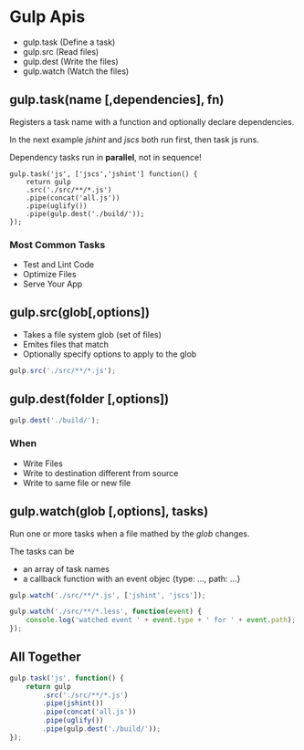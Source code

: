 # Gulp Apis

* gulp.task (Define a task)
* gulp.src (Read files)
* gulp.dest (Write the files)
* gulp.watch (Watch the files)

## gulp.task(name [,dependencies], fn)

Registers a task name with a function and optionally declare dependencies.

In the next example *jshint* and *jscs* both run first, then task js runs.

Dependency tasks run in **parallel**, not in sequence!

```jasvascript
gulp.task('js', ['jscs','jshint'] function() {
	return gulp
	.src('./src/**/*.js')
	.pipe(concat('all.js'))
	.pipe(uglify())
	.pipe(gulp.dest('./build/'));
});
```

### Most Common Tasks

* Test and Lint Code
* Optimize Files
* Serve Your App

## gulp.src(glob[,options])

* Takes a file system glob (set of files)
* Emites files that match
* Optionally specify options to apply to the glob

```javascript
gulp.src('./src/**/*.js');
```

## gulp.dest(folder [,options])

```javascript
gulp.dest('./build/');
```

### When

* Write Files
* Write to destination different from source
* Write to same file or new file

## gulp.watch(glob [,options], tasks)

Run one or more tasks when a file mathed by the *glob* changes. 

The tasks can be 

* an array of task names
* a callback function with an event objec {type: ..., path: ...}

```javascript
gulp.watch('./src/**/*.js', ['jshint', 'jscs']);
```

```javascript
gulp.watch('./src/**/*.less', function(event) {
	console.log('watched event ' + event.type + ' for ' + event.path);
});
```

## All Together

```javascript
gulp.task('js', function() {
	return gulp
		.src('./src/**/*.js')
		.pipe(jshint())
		.pipe(concat('all.js'))
		.pipe(uglify())
		.pipe(gulp.dest('./build/'));
});
```